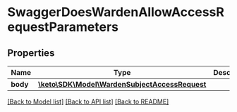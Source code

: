 # SwaggerDoesWardenAllowAccessRequestParameters

## Properties
Name | Type | Description | Notes
------------ | ------------- | ------------- | -------------
**body** | [**\keto\SDK\Model\WardenSubjectAccessRequest**](WardenSubjectAccessRequest.md) |  | [optional] 

[[Back to Model list]](../README.md#documentation-for-models) [[Back to API list]](../README.md#documentation-for-api-endpoints) [[Back to README]](../README.md)


